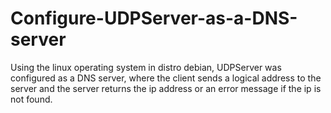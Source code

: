 # Configure-UDPServer-as-a-DNS-server

Using the linux operating system in distro debian, UDPServer was configured as a DNS server, where the client sends a logical address to the server and the server returns the ip address or an error message if the ip is not found.

